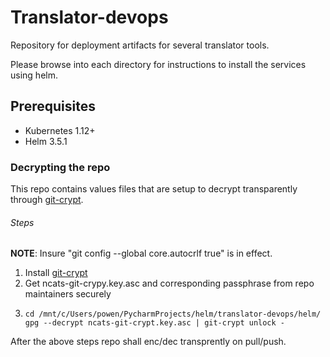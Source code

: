 # Translator-devops
Repository for deployment artifacts for several translator tools.

Please browse into each directory for instructions to install the
services using helm.


## Prerequisites
- Kubernetes 1.12+
- Helm 3.5.1


### Decrypting the repo 

This repo contains values files that are setup to decrypt transparently through 
[git-crypt](https://github.com/AGWA/git-crypt).

###### Steps 
**NOTE**: Insure "git config --global core.autocrlf true" is in effect. 
1. Install [git-crypt](https://github.com/AGWA/git-crypt)
2. Get ncats-git-crypy.key.asc and corresponding passphrase from repo maintainers securely 
3. ```shell
   cd /mnt/c/Users/powen/PycharmProjects/helm/translator-devops/helm/
   gpg --decrypt ncats-git-crypt.key.asc | git-crypt unlock -
   ```
After the above steps repo shall enc/dec transprently on pull/push.

